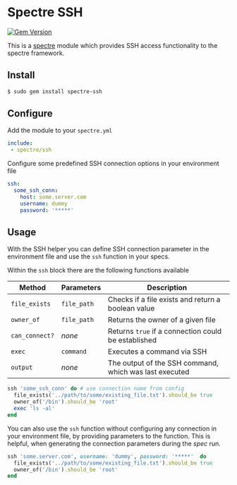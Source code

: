 # Spectre SSH

[![Gem Version](https://badge.fury.io/rb/spectre-ssh.svg)](https://badge.fury.io/rb/spectre-ssh)

This is a [spectre](https://github.com/ionos-spectre/spectre-core) module which provides SSH access functionality to the spectre framework.

## Install

```bash
$ sudo gem install spectre-ssh
```

## Configure

Add the module to your `spectre.yml`

```yml
include:
 - spectre/ssh
```

Configure some predefined SSH connection options in your environment file

```yml
ssh:
  some_ssh_conn:
    host: some.server.com
    username: dummy
    password: '*****'
```

## Usage

With the SSH helper you can define SSH connection parameter in the environment file and use the `ssh` function in your specs.

Within the `ssh` block there are the following functions available

| Method         | Parameters  | Description                                            |
| -------        | ----------  | -----------                                            |
| `file_exists`  | `file_path` | Checks if a file exists and return a boolean value     |
| `owner_of`     | `file_path` | Returns the owner of a given file                      |
| `can_connect?` | _none_      | Returns `true` if a connection could be established    |
| `exec`         | `command`   | Executes a command via SSH                             |
| `output`       | _none_      | The output of the SSH command, which was last executed |


```ruby
ssh 'some_ssh_conn' do # use connection name from config
  file_exists('../path/to/some/existing_file.txt').should_be true
  owner_of('/bin').should_be 'root'
  exec 'ls -al'
end
```

You can also use the `ssh` function without configuring any connection in your environment file, by providing parameters to the function.
This is helpful, when generating the connection parameters during the *spec* run.

```ruby
ssh 'some.server.com', username: 'dummy', password: '*****'  do
  file_exists('../path/to/some/existing_file.txt').should_be true
  owner_of('/bin').should_be 'root'
end
```
